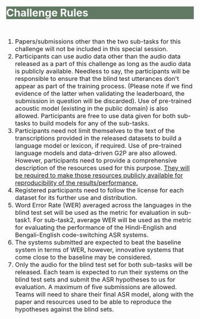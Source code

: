 <br>
<br>
<div class="widewrapper pagetitle">
  <div class="container" style="background-color:#617863">
    <h1 style="color:white;">Challenge Rules</h1>
  </div>
</div>
<br>

<ol>
    <li style="font-size:16.5px;">Papers/submissions other than the two sub-tasks for this challenge will not be included in this special session.</li>
    <li style="font-size:16.5px;">Participants can use audio data other than the audio data released as a part of this challenge as long as the audio data is publicly available. Needless to say, the participants will be responsible to ensure that the blind test utterances don't appear as part of the training process. (Please note if we find evidence of the latter when validating the leaderboard, the submission in question will be discarded). Use of pre-trained acoustic model (existing in the public domain) is also allowed. Participants are free to use data given for both sub-tasks to build models for any of the sub-tasks.</li> 
    <li style="font-size:16.5px;">Participants need not limit themselves to the text of the transcriptions provided in the released datasets to build a language model or lexicon, if required. Use of pre-trained language models and data-driven G2P are also allowed. However, participants need to provide a comprehensive description of the resources used for this purpose. <u>They will be required to make those resources publicly available for reproducibility of the results/performance.</u></li> 
    <li style="font-size:16.5px;">Registered participants need to follow the license for each dataset for its further use and distribution.</li> 
    <li style="font-size:16.5px;">Word Error Rate (WER) averaged across the languages in the blind test set will be used as the metric for evaluation in sub-task1. For sub-task2, average WER will be used as the metric for evaluating the performance of the Hindi-English and Bengali-English code-switching ASR systems.</li> 
    <li style="font-size:16.5px;">The systems submitted are expected to beat the baseline system in terms of WER, however, innovative systems that come close to the baseline may be considered.</li> 
    <li style="font-size:16.5px;">Only the audio for the blind test set for both sub-tasks will be released. Each team is expected to run their systems on the blind test sets and submit the ASR hypotheses to us for evaluation. A maximum of five submissions are allowed. Teams will need to share their final ASR model, along with the paper and resources used to be able to reproduce the hypotheses against the blind sets.</li> 
  </ol>